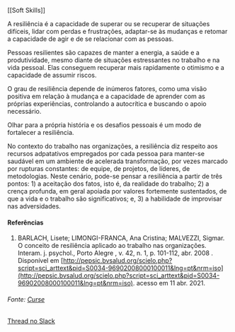 [[Soft Skills]]

A resiliência é a capacidade de superar ou se recuperar de situações difíceis, lidar com perdas e frustrações, adaptar-se às mudanças e retomar a capacidade de agir e de se relacionar com as pessoas.

Pessoas resilientes são capazes de manter a energia, a saúde e a produtividade, mesmo diante de situações estressantes no trabalho e na vida pessoal. Elas conseguem recuperar mais rapidamente o otimismo e a capacidade de assumir riscos.

O grau de resiliência depende de inúmeros fatores, como uma visão positiva em relação à mudança e a capacidade de aprender com as próprias experiências, controlando a autocrítica e buscando o apoio necessário.

Olhar para a própria história e os desafios pessoais é um modo de fortalecer a resiliência.

No contexto do trabalho nas organizações, a resiliência diz respeito aos recursos adpatativos empregados por cada pessoa para manter-se saudável em um ambiente de acelerada transformação, por vezes marcado por rupturas constantes: de equipe, de projetos, de líderes, de metodologias. Neste cenário, pode-se pensar a resiliência a partir de três pontos: 1) a aceitação dos fatos, isto é, da realidade do trabalho; 2) a crença profunda, em geral apoiada por valores fortemente sustentados, de que a vida e o trabalho são significativos; e, 3) a habilidade de improvisar nas adversidades.

#### Referências

1.  BARLACH, Lisete; LIMONGI-FRANCA, Ana Cristina; MALVEZZI, Sigmar. O conceito de resiliência aplicado ao trabalho nas organizações. Interam. j. psychol., Porto Alegre , v. 42, n. 1, p. 101-112, abr. 2008 . Disponível em [http://pepsic.bvsalud.org/scielo.php?script=sci_arttext&pid=S0034-96902008000100011&lng=pt&nrm=iso](http://pepsic.bvsalud.org/scielo.php?script=sci_arttext&pid=S0034-96902008000100011&lng=pt&nrm=iso). acesso em 11 abr. 2021.

###### Fonte: [Curse](https://app.betrybe.com/learn/course/5e938f69-6e32-43b3-9685-c936530fd326/module/2e0692c9-e226-4e95-860a-b4cad80e3c3c/section/d041930c-2861-493a-ab7e-9f566aa90d29/day/796123f5-a3fc-460e-ae2f-3a7371b4188b/lesson/7a30542f-6bda-446e-8657-3b52ee50a82b)
[Thread no Slack](https://trybecourse.slack.com/archives/C03MSCCRPAQ/p1660065620688739)
